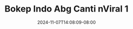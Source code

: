 --- 
title: "Bokep Indo Abg Canti nViral 1"
description: "    Bokep Indo Abg Canti nViral 1 simontok    "
date: 2024-11-07T14:08:09-08:00
file_code: "cor9s8tf9qbe"
draft: false
cover: "1vvxqr8xcq1gx526.jpg"
tags: ["Bokep", "Indo", "Abg", "Canti", "nViral", "bokep-indo", "bokep-viral", "bokep-ig"]
length: 153
fld_id: "1392278"
foldername: "ang.cantik"
categories: ["ang.cantik"]
views: 12
---